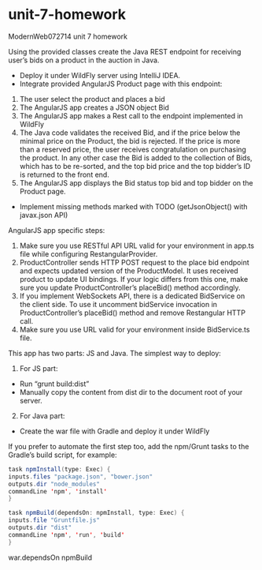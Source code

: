 unit-7-homework
===============

ModernWeb072714 unit 7 homework

Using the provided classes create the Java REST endpoint for receiving user’s bids on a
product in the auction in Java.
* Deploy it under WildFly server using IntelliJ IDEA.
* Integrate provided AngularJS Product page with this endpoint:
1. The user select the product and places a bid
2. The AngularJS app creates a JSON object Bid
3. The AngularJS app makes a Rest call to the endpoint implemented in WildFly
4. The Java code validates the received Bid, and if the price below the minimal price on
the Product, the bid is rejected. If the price is more than a reserved price, the user
receives congratulation on purchasing the product. In any other case the Bid is added to
the collection of Bids, which has to be re-sorted, and the top bid price and the top
bidder’s ID is returned to the front end.
5. The AngularJS app displays the Bid status top bid and top bidder on the Product page.
* Implement missing methods marked with TODO (getJsonObject() with javax.json API)

AngularJS app specific steps:
1. Make sure you use RESTful API URL valid for your environment in app.ts file while
configuring RestangularProvider.
2. ProductController sends HTTP POST request to the place bid endpoint and
expects updated version of the ProductModel. It uses received product to update UI
bindings. If your logic differs from this one, make sure you update
ProductController’s placeBid() method accordingly.
3. If you implement WebSockets API, there is a dedicated BidService on the client
side. To use it uncomment bidService invocation in ProductController’s
placeBid() method and remove Restangular HTTP call.
4. Make sure you use URL valid for your environment inside BidService.ts file.

This app has two parts: JS and Java. The simplest way to deploy:
1. For JS part:
- Run “grunt build:dist”
- Manually copy the content from dist dir to the document root of your server.
2. For Java part:
- Create the war file with Gradle and deploy it under WildFly

If you prefer to automate the first step too, add the npm/Grunt tasks to the Gradle’s build script, for
example:
```java
task npmInstall(type: Exec) {
inputs.files "package.json", "bower.json"
outputs.dir "node_modules"
commandLine 'npm', 'install'
}

task npmBuild(dependsOn: npmInstall, type: Exec) {
inputs.file "Gruntfile.js"
outputs.dir "dist"
commandLine 'npm', 'run', 'build'
}
```
war.dependsOn npmBuild